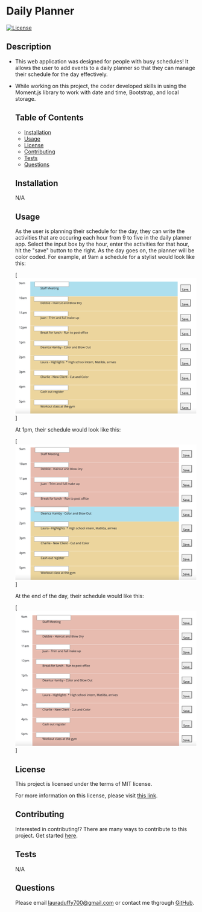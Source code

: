 
  # Daily Planner 

  [![License](https://img.shields.io/badge/License-MIT-yellow.svg)](https://opensource.org/licenses/MIT)
      
  ## Description 

* This web application was designed for people with busy schedules! It allows the user to add events to a daily planner so that they can manage their schedule for the day effectively.
* While working on this project, the coder developed skills in using the Moment.js library to work with date and time, Bootstrap, and local storage. 
    
  ## Table of Contents
  - [Installation](#installation)
  - [Usage](#usage)
  - [License](#license)
  - [Contributing](#contributing)
  - [Tests](#tests)
  - [Questions](#questions)

  ## Installation

  N/A
    
  ## Usage

  As the user is planning their schedule for the day, they can write the activities that are occuring each hour from 9 to five in the daily planner app. Select the input box by the hour, enter the activities for that hour, hit the "save" button to the right. As the day goes on, the planner will be color coded. For example, at 9am a schedule for a stylist would look like this: 

    [![Schedule at 9am](./Develop/images/one.png)]

  At 1pm, their schedule would look like this: 

    [![Schedule at 1pm](./Develop/images/two.png)]

  At the end of the day, their schedule would like this: 

    [![Schedule at end of day](./Develop/images/three.png)]
    
  ## License

  This project is licensed under the terms of MIT license.

  For more information on this license, please visit [this link](https://opensource.org/licenses/MIT).
   
  ## Contributing 

  Interested in contributing!? There are many ways to contribute to this project. Get started [here](https://github.com/duffylaura/daily-planner).

  ## Tests 

  N/A
    
  ## Questions

  Please email lauraduffy700@gmail.com or contact me thgrough [GitHub](https://github.com/duffylaura/daily-planner).
  
